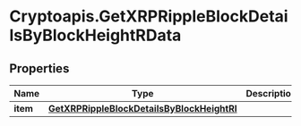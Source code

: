 # Cryptoapis.GetXRPRippleBlockDetailsByBlockHeightRData

## Properties

Name | Type | Description | Notes
------------ | ------------- | ------------- | -------------
**item** | [**GetXRPRippleBlockDetailsByBlockHeightRI**](GetXRPRippleBlockDetailsByBlockHeightRI.md) |  | 


